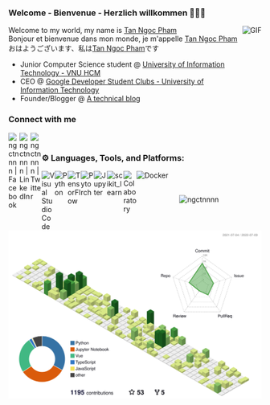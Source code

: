 ### Welcome - Bienvenue - Herzlich willkommen 👋👋👋        

<div>
<img align="right" alt="GIF" height="300px" src="https://raw.githubusercontent.com/Tommy-Ngx/BML_data/main/tommy.gif"/>
</div>

Welcome to my world, my name is <a href="mailto:ngctnnnn@gmail.com" color='#000000'>Tan Ngoc Pham</a>    
Bonjour et bienvenue dans mon monde, je m'appelle <a href="mailto:ngctnnnn@gmail.com" color='#000000'>Tan Ngoc Pham</a>  
おはようございます、私は<a href="mailto:ngctnnnn@gmail.com" color='#000000'>Tan Ngoc Pham</a>です　　　　　　
- Junior Computer Science student @ <a href="https://en.uit.edu.vn/overview-vnuhcm-university-information-technology"> University of Information Technology - VNU HCM </a>
- CEO @ <a href="https://gdsc-uit.org"> Google Developer Student Clubs - University of Information Technology </a>
- Founder/Blogger @ <a href="https://ngctnnnn.github.io"> A technical blog </a>


### Connect with me   
[<img align="left" alt="ngctnnnn | Facebook" width="22px" src="https://cdn.jsdelivr.net/npm/simple-icons@v3/icons/facebook.svg"/>][facebook]
[<img align="left" alt="ngctnnnn | LinkedIn" width="22px" src="https://cdn.jsdelivr.net/npm/simple-icons@v3/icons/linkedin.svg" />][linkedin]
[<img align="left" alt="ngctnnnn | Twitter" width="22px" src="https://cdn.jsdelivr.net/npm/simple-icons@v3/icons/twitter.svg" />][twitter]


<br />

[facebook]: https://facebook.com/ngctnnnnn
[linkedin]: https://linkedin.com/in/ngctnnnn
[twitter]: https://twitter.com/ngctnnnn

### ⚙ Languages, Tools, and Platforms:

<img align="left" alt="Visual Studio Code" width="26px" src="https://upload.wikimedia.org/wikipedia/commons/2/2d/Visual_Studio_Code_1.18_icon.svg"/>
<img align="left" alt="Python" width="26px" src="https://upload.wikimedia.org/wikipedia/commons/0/0a/Python.svg"/>
<img align="left" alt="TensorFlow" width="26px" src="https://upload.wikimedia.org/wikipedia/commons/2/2d/Tensorflow_logo.svg"/>
<img align="left" alt="Pytorch" width="26px" src="https://upload.wikimedia.org/wikipedia/commons/1/10/PyTorch_logo_icon.svg"/>
<img align="left" alt="Jupyter" width="26px" src="https://upload.wikimedia.org/wikipedia/commons/3/38/Jupyter_logo.svg"/>
<img align="left" alt="scikit_learn" width="33px" src="https://upload.wikimedia.org/wikipedia/commons/0/05/Scikit_learn_logo_small.svg" />
<!-- <img align="left" alt="Spyder" width="26px" src="https://upload.wikimedia.org/wikipedia/commons/7/7e/Spyder_logo.svg"/> -->
<img align="left" alt="Colaboratory" width="26px" src="https://miro.medium.com/max/512/0*ffbATxpDRokOBXzE.png"/>          
<img align="left" alt="Docker" width="80px" src="https://upload.wikimedia.org/wikipedia/commons/7/79/Docker_%28container_engine%29_logo.png"/>

</br>


<br />


<p align="center"><img src="https://github-readme-streak-stats.herokuapp.com/?user=ngctnnnn&" alt="ngctnnnn" /></p>

<p align='center'><img src="/profile-3d-contrib/profile-green-animate.svg" alt="c" /></p>


  



